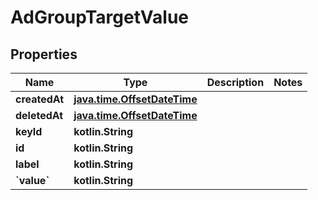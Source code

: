 
# AdGroupTargetValue

## Properties
Name | Type | Description | Notes
------------ | ------------- | ------------- | -------------
**createdAt** | [**java.time.OffsetDateTime**](java.time.OffsetDateTime.md) |  | 
**deletedAt** | [**java.time.OffsetDateTime**](java.time.OffsetDateTime.md) |  | 
**keyId** | **kotlin.String** |  | 
**id** | **kotlin.String** |  | 
**label** | **kotlin.String** |  | 
**&#x60;value&#x60;** | **kotlin.String** |  | 



